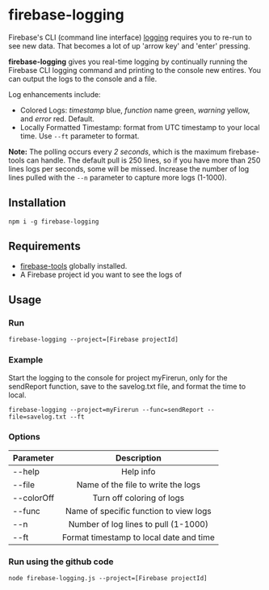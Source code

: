 # firebase-logging

Firebase's CLI (command line interface) [logging](https://firebase.google.com/docs/functions/writing-and-viewing-logs) requires you to re-run to see new data. That becomes a lot of up 'arrow key' and 'enter' pressing.

**firebase-logging** gives you real-time logging by continually running the Firebase CLI logging command and printing to the console new entires. You can output the logs to the console and a file.

Log enhancements include:

- Colored Logs: *timestamp* blue, *function* name green, *warning* yellow, and *error* red. Default.
- Locally Formatted Timestamp: format from UTC timestamp to your local time. Use `--ft` parameter to format.

**Note:** The polling occurs every *2 seconds*, which is the maximum firebase-tools can handle. The default pull is 250 lines, so if you have more than 250 lines logs per seconds, some will be missed. Increase the number of log lines pulled with the `--n` parameter to capture more logs (1-1000).

## Installation

`npm i -g firebase-logging`

## Requirements

- [firebase-tools](https://www.npmjs.com/package/firebase-tools) globally installed.
- A Firebase project id you want to see the logs of

## Usage

### Run

`firebase-logging --project=[Firebase projectId]`

### Example

Start the logging to the console for project myFirerun, only for the sendReport function, save to the savelog.txt file, and format the time to local.

`firebase-logging --project=myFirerun --func=sendReport --file=savelog.txt --ft`

### Options

| Parameter     | Description                               |
| ------------- |:-----------------------------------------:|
| --help        | Help info                                 |
| --file        | Name of the file to write the logs        |
| --colorOff    | Turn off coloring of logs                 |
| --func        | Name of specific function to view logs    |
| --n           | Number of log lines to pull (1-1000)      |
| --ft          | Format timestamp to local date and time   |

### Run using the github code

`node firebase-logging.js --project=[Firebase projectId]`
